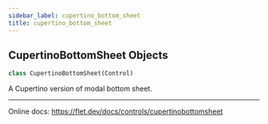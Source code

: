 ```yaml
---
sidebar_label: cupertino_bottom_sheet
title: cupertino_bottom_sheet
---
```


## CupertinoBottomSheet Objects

```python
class CupertinoBottomSheet(Control)
```

A Cupertino version of modal bottom sheet.

-----

Online docs: https://flet.dev/docs/controls/cupertinobottomsheet

